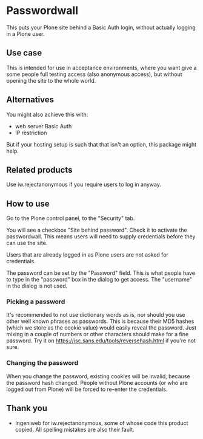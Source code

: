 # Passwordwall

This puts your Plone site behind a Basic Auth login,
without actually logging in a Plone user.


## Use case

This is intended for use in acceptance environments, where you want give a
some people full testing access (also anonymous access), but without opening
the site to the whole world.


## Alternatives

You might also achieve this with:
- web server Basic Auth
- IP restriction

But if your hosting setup is such that that isn't an option,
this package might help.


## Related products

Use iw.rejectanonymous if you require users to log in anyway.


## How to use

Go to the Plone control panel, to the "Security" tab.

You will see a checkbox "Site behind password". Check it to activate the passwordwall.
This means users will need to supply credentials before they can use the site.

Users that are already logged in as Plone users are not asked for credentials.

The password can be set by the "Password" field.
This is what people have to type in the "password" box in the dialog to get access.
The "username" in the dialog is not used.


### Picking a password

It's recommended to not use dictionary words as is, nor should you use other
well known phrases as passwords. This is because their MD5 hashes (which we
store as the cookie value) would easily reveal the password. Just mixing in a
couple of numbers or other characters should make for a fine password.
Try it on https://isc.sans.edu/tools/reversehash.html if you're not sure.


### Changing the password

When you change the password, existing cookies will be invalid, because the
password hash changed. People without Plone accounts (or who are logged out
from Plone) will be forced to re-enter the credentials.


## Thank you

- Ingeniweb for iw.rejectanonymous, some of whose code this product copied.
  All spelling mistakes are also their fault.
